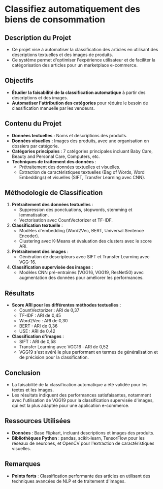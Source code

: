 # Classifiez automatiquement des biens de consommation

## Description du Projet
- Ce projet vise à automatiser la classification des articles en utilisant des descriptions textuelles et des images de produits.
- Ce système permet d'optimiser l'expérience utilisateur et de faciliter la catégorisation des articles pour un marketplace e-commerce.

## Objectifs
- **Étudier la faisabilité de la classification automatique** à partir des descriptions et des images.
- **Automatiser l'attribution des catégories** pour réduire le besoin de classification manuelle par les vendeurs.

## Contenu du Projet
- **Données textuelles** : Noms et descriptions des produits.
- **Données visuelles** : Images des produits, avec une organisation en dossiers par catégorie.
- **Catégories principales** : 7 catégories principales incluant Baby Care, Beauty and Personal Care, Computers, etc.
- **Techniques de traitement des données** :
  - Prétraitement des données textuelles et visuelles.
  - Extraction de caractéristiques textuelles (Bag of Words, Word Embeddings) et visuelles (SIFT, Transfer Learning avec CNN).

## Méthodologie de Classification
1. **Prétraitement des données textuelles** :
   - Suppression des ponctuations, stopwords, stemming et lemmatisation.
   - Vectorisation avec CountVectorizer et TF-IDF.
2. **Classification textuelle** :
   - Modèles d'embedding (Word2Vec, BERT, Universal Sentence Encoder).
   - Clustering avec K-Means et évaluation des clusters avec le score ARI.
3. **Prétraitement des images** :
   - Génération de descripteurs avec SIFT et Transfer Learning avec VGG-16.
4. **Classification supervisée des images** :
   - Modèles CNN pré-entraînés (VGG16, VGG19, ResNet50) avec augmentation des données pour améliorer les performances.

## Résultats
- **Score ARI pour les différentes méthodes textuelles** :
  - CountVectorizer : ARI de 0,37
  - TF-IDF : ARI de 0,45
  - Word2Vec : ARI de 0,30
  - BERT : ARI de 0,36
  - USE : ARI de 0,42
- **Classification d'images** :
  - SIFT : ARI de 0,58
  - Transfer Learning avec VGG16 : ARI de 0,52
  - VGG19 s'est avéré le plus performant en termes de généralisation et de précision pour la classification.

## Conclusion
- La faisabilité de la classification automatique a été validée pour les textes et les images.
- Les résultats indiquent des performances satisfaisantes, notamment avec l'utilisation de VGG19 pour la classification supervisée d'images, qui est la plus adaptée pour une application e-commerce.

## Ressources Utilisées
- **Données** : Base Flipkart, incluant descriptions et images des produits.
- **Bibliothèques Python** : pandas, scikit-learn, TensorFlow pour les réseaux de neurones, et OpenCV pour l'extraction de caractéristiques visuelles.

## Remarques
- **Points forts** : Classification performante des articles en utilisant des techniques avancées de NLP et de traitement d'images.
